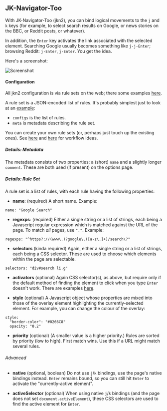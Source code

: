 ## JK-Navigator-Too

With JK-Navigator-Too (jkn2), you can bind logical movements to the `j` and `k` keys
(for example, to select search results on Google, or news stories on the BBC,
or Reddit posts, or whatever).

In addition, the `Enter` key activates the link associated with the selected
element.  Searching Google usually becomes something like `j-j-Enter`; browsing
Reddit: `j-Enter`, `j-Enter`.  You get the idea.

Here's a screenshot:

![Screenshot](https://cloud.githubusercontent.com/assets/2641335/8305814/691ad966-19aa-11e5-9ce5-fc83d0b00f2a.png)

#### Configuration

All jkn2 configuration is via rule sets on the web; there some examples [here](http://jkn2.smblott.org/).

A rule set is a JSON-encoded list of rules.  It's probably simplest just to look at an [example](http://jkn2.smblott.org/jkn2-search.txt):
- `configs` is the list of rules.
- `meta` is metadata describing the rule set.

You can create your own rule sets (or, perhaps just touch up the existing
ones).  See
[here](https://github.com/smblott-github/jk-navigator-too/tree/master/config)
and
[here](https://github.com/smblott-github/jk-navigator-too/blob/master/config/Makefile)
for workflow ideas.

##### Details: Metadata

The metadata consists of two properties: a (short) `name` and a slightly longer
`comment`.  These are both used (if present) on the options page.

##### Details: Rule Set

A rule set is a list of rules, with each rule having the following properties:

- **name**: (required) A short name. Example:

```
name: "Google Search"
```

- **regexps**: (required) Either a single string or a list of strings, each
  being a Javascript regular expression which is matched against the URL of the
  page. To match *all* pages, use `"."`.  Example:

```
regexps: "^https?://(www\.)?google\.([a-z\.]+)/search\?"
```

- **selectors** (kinda required) Again, either a single string or a list of
  strings, each being a CSS selector.  These are used to choose which elements
  within the page are selectable.

```
selectors: "div#search li.g"
```

- **activators** (optional) Again CSS selector(s), as above, but require only
  if the default method of finding the element to click when you type `Enter`
  doesn't work.  There are examples [here](http://jkn2.smblott.org/jkn2-social.txt).

- **style** (optional) A Javascript object whose properties are mixed into
  those of the overlay element highlighting the currently-selected element.
  For example, you can change the colour of the overlay:

```
style:
  "border-color": "#0266C8"
  opacity: "0.2"
```

- **priority** (optional)  (A smaller value is a higher priority.) Rules are
  sorted by priority (low to high).  First match wins.  Use this if a URL might
  match several rules.

###### Advanced

- **native** (optional, boolean) Do not use `j`/`k` bindings, use the page's
  native bindings instead. `Enter` remains bound, so you can still hit `Enter`
  to activate the "currently-active element".

- **activeSelector** (optional) When using native `j`/`k` bindings (and the
  page does not set `document.activeElement`), these CSS selectors are used to
  find the active element for `Enter`.

